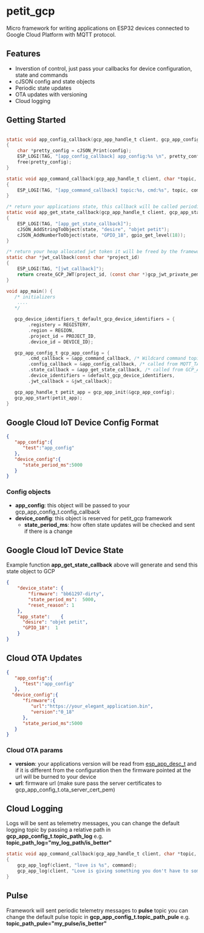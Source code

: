 # petit_gcp

Micro framework for writing applications on ESP32 devices connected to Google Cloud Platform with MQTT protocol.

## Features

 - Inverstion of control, just pass your callbacks for device configuration, state and commands
 - cJSON config and state objects
 - Periodic state updates 
 - OTA updates with versioning
 - Cloud logging


## Getting Started
```c

static void app_config_callback(gcp_app_handle_t client, gcp_app_config_handle_t config, void *user_context)
{
    char *pretty_config = cJSON_Print(config);
    ESP_LOGI(TAG, "[app_config_callback] app_config:%s \n", pretty_config);
    free(pretty_config);
}

static void app_command_callback(gcp_app_handle_t client, char *topic, char *command, void *user_context)
{
    ESP_LOGI(TAG, "[app_command_callback] topic:%s, cmd:%s", topic, command);
}

/* return your applications state, this callback will be called periodically and state will be sent to gcp if only there is a change from the previous call */
static void app_get_state_callback(gcp_app_handle_t client, gcp_app_state_handle_t state, void *user_context)
{
    ESP_LOGI(TAG, "[app_get_state_callback]");
    cJSON_AddStringToObject(state, "desire", "objet petit");
    cJSON_AddNumberToObject(state, "GPIO_18", gpio_get_level(18));
}

/* return your heap allocated jwt token it will be freed by the framework */
static char *jwt_callback(const char *project_id)
{
    ESP_LOGI(TAG, "[jwt_callback]");
    return create_GCP_JWT(project_id, (const char *)gcp_jwt_private_pem_key_start, gcp_jwt_private_pem_key_end - gcp_jwt_private_pem_key_start);
}

void app_main() {
   /* initializers 
    ....
   */

   gcp_device_identifiers_t default_gcp_device_identifiers = {
        .registery = REGISTERY,
        .region = REGION,
        .project_id = PROJECT_ID,
        .device_id = DEVICE_ID};

   gcp_app_config_t gcp_app_config = { 
        .cmd_callback = &app_command_callback, /* Wildcard command topic messages will be delivered to this callback from MQTT_TASK thread */
        .config_callback = &app_config_callback, /* called from MQTT_TASK thread when config is received from GCP */
        .state_callback = &app_get_state_callback, /* called from GCP_APP thread and new state will be sent on if there is change from the previous state */
        .device_identifiers = &default_gcp_device_identifiers,
        .jwt_callback = &jwt_callback};

   gcp_app_handle_t petit_app = gcp_app_init(&gcp_app_config);
   gcp_app_start(petit_app);
}  
```

## Google Cloud IoT Device Config Format
```json
{
   "app_config":{ 
      "test":"app_config"
   },
   "device_config":{
      "state_period_ms":5000 
   }
}
```

### Config objects
- **app_config**: this object will be passed to your gcp_app_config_t.config_callback
- **device_config**: this object is reserved for petit_gcp framework   
  - **state_period_ms**: how often state updates will be checked and sent if there is a change

## Google Cloud IoT Device State 
Example function **app_get_state_callback** above will generate and send this state object to GCP

```json
{
	"device_state":	{
		"firmware":	"bb61297-dirty", 
		"state_period_ms":	5000,
		"reset_reason":	1
	},
	"app_state":	{
      "desire":	"objet petit",
      "GPIO_18":  1
	}
}
```
## Cloud OTA Updates
```json
{
   "app_config":{ 
      "test":"app_config"
   },
  "device_config":{
      "firmware":{
         "url":"https://your_elegant_application.bin",
         "version":"0_18" 
      },
      "state_period_ms":5000
   }
}
```

### Cloud OTA params

- **version**:  your applications version will be read from [esp_app_desc_t](https://docs.espressif.com/projects/esp-idf/en/latest/esp32/api-reference/system/system.html#app-version) and if it is different from the configuration then the firmware pointed at the url will be burned to your device
- **url**: firmware url (make sure pass the server certificates to gcp_app_config_t.ota_server_cert_pem)
  
## Cloud Logging

Logs will be sent as telemetry messages, you can change the default logging topic by passing a relative path in **gcp_app_config_t.topic_path_log** e.g. **topic_path_log="my_log_path/is_better"**
```c
static void app_command_callback(gcp_app_handle_t client, char *topic, char *command, void *user_context)
{
    gcp_app_logf(client, "love is %s", command);
    gcp_app_log(client, "Love is giving something you don't have to someone who doesn't want it.");
}

```

## Pulse

Framework will sent periodic telemetry messages to **pulse** topic you can change the default pulse topic in **gcp_app_config_t.topic_path_pule** e.g. **topic_path_pule="my_pulse/is_better"**